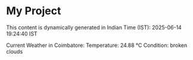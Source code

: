 # My Project

This content is dynamically generated in Indian Time (IST): 2025-06-14 19:24:40 IST


Current Weather in Coimbatore:
Temperature: 24.88 °C
Condition: broken clouds
